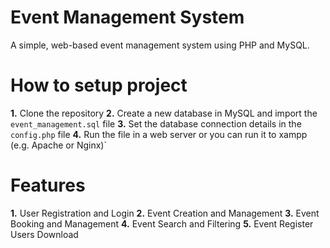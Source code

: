 # Event Management System  
A simple, web-based event management system using PHP and MySQL.  

# How to setup project
 **1.** Clone the repository
 **2.** Create a new database in MySQL and import the `event_management.sql` file
 **3.** Set the database connection details in the `config.php` file
 **4.** Run the file in a web server or you can run it to xampp (e.g. Apache or Nginx)`

# Features
 **1.** User Registration and Login
 **2.** Event Creation and Management
 **3.** Event Booking and Management
 **4.** Event Search and Filtering
 **5.** Event Register Users Download